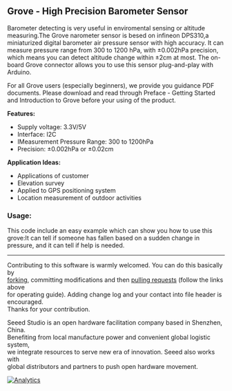Grove - High Precision Barometer Sensor
---------------------------------------------------------

Barometer detecting is very useful in enviromental sensing or altitude measuring.The Grove narometer sensor is besed on infineon DPS310,a miniaturized digital barometer air pressure sensor with high accuracy. It can measure pressure range from 300 to 1200 hPa, with ±0.002hPa precision, which means you can detect altitude change within ±2cm at most. The on-board Grove connector allows you to use this sensor plug-and-play with Arduino. 

For all Grove users (especially beginners), we provide you guidance PDF documents. Please download and read through Preface - Getting Started and Introduction to Grove before your using of the product.
 
**Features:**

- Supply voltage: 3.3V/5V 
- Interface: I2C 
- IMeasurement Pressure Range: 300 to 1200hPa 
- Precision: ±0.002hPa or ±0.02cm
 
**Application Ideas:**

- Applications of customer
- Elevation survey 
- Applied to GPS positioning system 
- Location measurement of outdoor activities

### Usage:

This code include an easy example which can show you how to use this grove:It can tell if someone has fallen based on a sudden change in pressure, and it can tell if help is needed.

    
----

Contributing to this software is warmly welcomed. You can do this basically by<br>
[forking](https://help.github.com/articles/fork-a-repo), committing modifications and then [pulling requests](https://help.github.com/articles/using-pull-requests) (follow the links above<br>
for operating guide). Adding change log and your contact into file header is encouraged.<br>
Thanks for your contribution.

Seeed Studio is an open hardware facilitation company based in Shenzhen, China. <br>
Benefiting from local manufacture power and convenient global logistic system, <br>
we integrate resources to serve new era of innovation. Seeed also works with <br>
global distributors and partners to push open hardware movement.<br>





[![Analytics](https://ga-beacon.appspot.com/UA-46589105-3/Grove_Dust_Sensor)](https://github.com/igrigorik/ga-beacon)
